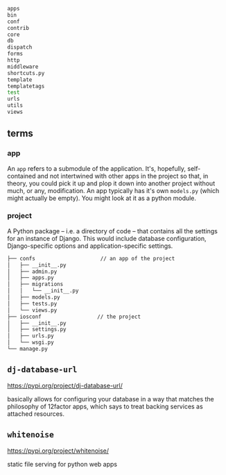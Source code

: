 
```bash
apps
bin
conf
contrib
core
db
dispatch
forms
http
middleware
shortcuts.py
template
templatetags
test
urls
utils
views
```

## terms
### app
An `app` refers to a submodule of the application. It's, hopefully,
self-contained and not intertwined with other apps in the project so that, in
theory, you could pick it up and plop it down into another project without much,
or any, modification. An app typically has it's own `models.py` (which might
actually be empty). You might look at it as a python module.

### project
A Python package – i.e. a directory of code – that contains all the settings for
an instance of Django. This would include database configuration,
Django-specific options and application-specific settings.

```bash
├── confs                     // an app of the project
│   ├── __init__.py
│   ├── admin.py
│   ├── apps.py
│   ├── migrations
│   │   └── __init__.py
│   ├── models.py
│   ├── tests.py
│   └── views.py
├── iosconf                  // the project
│   ├── __init__.py
│   ├── settings.py
│   ├── urls.py
│   └── wsgi.py
└── manage.py
```

## `dj-database-url`

https://pypi.org/project/dj-database-url/

basically allows for configuring your database in a way that matches the
philosophy of 12factor apps, which says to treat backing services as attached
resources.

## `whitenoise`
https://pypi.org/project/whitenoise/

static file serving for python web apps
